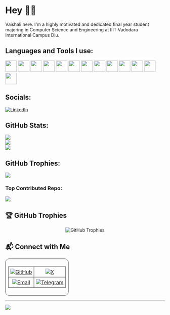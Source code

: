 

<!---
BhagwaniVishi/BhagwaniVishi is a ✨ special ✨ repository because its `README.md` (this file) appears on your GitHub profile.
You can click the Preview link to take a look at your changes.
--->
# Hey 🙋‍♀️
Vaishali here. I'm a highly motivated and dedicated final year student majoring in Computer Science and Engineering at IIIT Vadodara International Campus Diu.

## Languages and Tools I use:
<img style="width:36px" src="https://cdn.jsdelivr.net/gh/devicons/devicon@latest/icons/c/c-original.svg" /> <img style="width:36px" src="https://cdn.jsdelivr.net/gh/devicons/devicon@latest/icons/cplusplus/cplusplus-original.svg" /> <img style="width:36px" src="https://cdn.jsdelivr.net/gh/devicons/devicon@latest/icons/python/python-original.svg" /> <img style="width:36px" width="36px" src="https://cdn.jsdelivr.net/gh/devicons/devicon@latest/icons/html5/html5-original.svg" /> <img style="width:36px" src="https://cdn.jsdelivr.net/gh/devicons/devicon@latest/icons/css3/css3-original.svg" /> <img style="width:36px" src="https://cdn.jsdelivr.net/gh/devicons/devicon@latest/icons/javascript/javascript-original.svg" /> <img style="width:36px" src="https://cdn.jsdelivr.net/gh/devicons/devicon@latest/icons/react/react-original.svg" /> <img style="width:36px" src="https://cdn.jsdelivr.net/gh/devicons/devicon@latest/icons/nodejs/nodejs-original.svg" /> <img style="width:36px" src="https://cdn.jsdelivr.net/gh/devicons/devicon@latest/icons/mysql/mysql-original.svg" /> <img style="width:36px" src="https://cdn.jsdelivr.net/gh/devicons/devicon@latest/icons/numpy/numpy-original.svg" /> <img style="width:36px" src="https://cdn.jsdelivr.net/gh/devicons/devicon@latest/icons/pandas/pandas-original.svg" /> <img style="width:36px" src="https://cdn.jsdelivr.net/gh/devicons/devicon@latest/icons/git/git-original.svg" /> <img style="width:36px" src="https://cdn.jsdelivr.net/gh/devicons/devicon@latest/icons/vscode/vscode-original.svg" />

## Socials:
[![LinkedIn](https://img.shields.io/badge/LinkedIn-%230077B5.svg?logo=linkedin&logoColor=white)](https://linkedin.com/in/https://www.linkedin.com/in/vaishali-bhagwani-5b67211a2/) 
## GitHub Stats:
   ![](https://github-readme-stats.vercel.app/api?username=BhagwaniVishi&theme=tokyonight&hide_border=false&include_all_commits=false&count_private=false)<br/>
   ![](https://github-readme-streak-stats.herokuapp.com/?user=BhagwaniVishi&theme=tokyonight&hide_border=false)<br/>
   ![](https://github-readme-stats.vercel.app/api/top-langs/username=BhagwaniVishi&theme=tokyonight&hide_border=false&include_all_commits=false&count_private=false&layout=compact)

## GitHub Trophies:
![](https://github-profile-trophy.vercel.app/?username=BhagwaniVishi&theme=tokyonight&no-frame=false&no-bg=true&margin-w=4)

### Top Contributed Repo:
![](https://github-contributor-stats.vercel.app/api?username=BhagwaniVishi&limit=5&theme=tokyonight&combine_all_yearly_contributions=true)

## 🏆 GitHub Trophies
<div align="center">
  <img src="https://github-profile-trophy.vercel.app/?username=BhagwaniVishi&theme=radical" alt="GitHub Trophies" />
</div>

## 📬 Connect with Me

<div align="center" style="display: inline-block; padding: 8px; border: 1px solid #444; border-radius: 12px;">
  <table cellspacing="4" cellpadding="0" style="border-collapse: collapse;">
    <tr>
      <td style="border: 1px solid #444; border-radius: 4px; padding: 6px;" align="center">
        <a href="https://github.com/BhagwaniVishi" target="_blank" rel="noreferrer">
          <img src="https://img.shields.io/badge/-181717?style=for-the-badge&logo=github&logoColor=white&label="  alt="GitHub"/>
        </a>
      </td>
      <td style="border: 1px solid #444; border-radius: 4px; padding: 6px;" align="center">
        <a href="[https://twitter.com/MurapaDev](https://x.com/Vishi_11201?t=U-d3lZgbPETz_smrhMN8Ug&s=09)" target="_blank" rel="noreferrer">
          <img src="https://img.shields.io/badge/-000000?style=for-the-badge&logo=x&logoColor=white&label="  alt="X"/>
        </a>
      </td>
<!--       <td style="border: 1px solid #444; border-radius: 4px; padding: 6px;" align="center">
        <a href="https://www.instagram.com/vishi_01/" target="_blank" rel="noreferrer">
          <img src="https://img.shields.io/badge/-E4405F?style=for-the-badge&logo=instagram&logoColor=white&label="  alt="Instagram"/>
        </a>
      </td> -->
    </tr>
    <tr>
<!--       <td style="border: 1px solid #444; border-radius: 4px; padding: 6px;" align="center">
        <a href="https://murapa.me" target="_blank" rel="noreferrer">
          <img src="https://img.shields.io/badge/-0A0A0A?style=for-the-badge&logo=about.me&logoColor=white&label="  alt="Website"/>
        </a>
      </td> -->
      <td style="border: 1px solid #444; border-radius: 4px; padding: 6px;" align="center">
        <a href="mailto:vaishalibhagwani@gmail.com" target="_blank" rel="noreferrer">
          <img src="https://img.shields.io/badge/-D14836?style=for-the-badge&logo=gmail&logoColor=white&label="  alt="Email"/>
        </a>
      </td>
      <td style="border: 1px solid #444; border-radius: 4px; padding: 6px;" align="center">
        <a href="https://telegram.me/vi" target="_blank" rel="noreferrer">
          <img src="https://img.shields.io/badge/-2CA5E0?style=for-the-badge&logo=telegram&logoColor=white&label="  alt="Telegram"/>
        </a>
      </td>
    </tr>
  </table>
</div>

---
[![](https://visitcount.itsvg.in/api?id=BhagwaniVishi&icon=0&color=0)](https://visitcount.itsvg.in)
